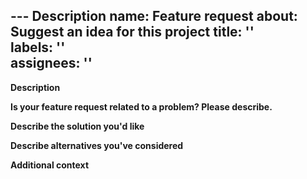 ---	**Description**
name: Feature request	<!-- Describe your feature -->
about: Suggest an idea for this project	
title: ''	
labels: ''	
assignees: ''	
---

**Description**
<!-- Describe your feature -->

**Is your feature request related to a problem? Please describe.**
<!-- A clear and concise description of what the problem is. Ex. I'm always frustrated when [...] -->

**Describe the solution you'd like**
<!-- A clear and concise description of what you want to happen. -->

**Describe alternatives you've considered**
<!-- A clear and concise description of any alternative solutions or features you've considered. -->

**Additional context**
<!-- Add any other context or screenshots about the feature request here. -->
